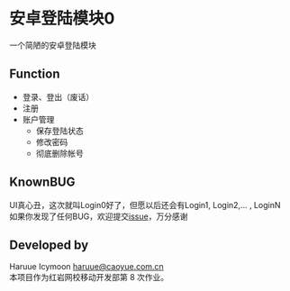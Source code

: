 # 安卓登陆模块0
一个简陋的安卓登陆模块
## Function
+ 登录、登出（废话）
+ 注册
+ 账户管理
    - 保存登陆状态
    - 修改密码
    - 彻底删除帐号
    
## KnownBUG
UI真心丑，这次就叫Login0好了，但愿以后还会有Login1, Login2,... , LoginN    
如果你发现了任何BUG，欢迎提交[issue](https://github.com/haruue/Login0/issues)，万分感谢
## Developed by
Haruue Icymoon <haruue@caoyue.com.cn>    
本项目作为红岩网校移动开发部第 8 次作业。
    
<!--
* * * * * * * * * * * * * * * * * * * * * * * *
* REDROCK-TEAM HOMEWORK 8 (20151130)          *
* Level 4 - Login                             *
* Author:  Haruue Icymoon                     *
* Time:    Fri Dec  4 12:19:34 CST 2015       *
* Website: http://www.caoyue.com.cn/          *
* * * * * * * * * * * * * * * * * * * * * * * *
-->
